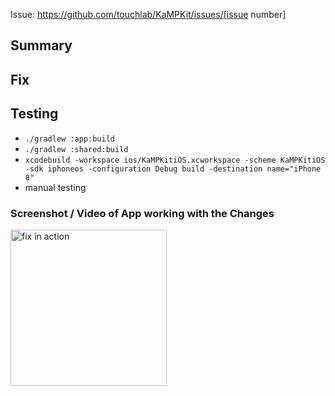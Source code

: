<!--- [Issue-XYZ] Add issue number and title to Title above -->

<!-- Add issue link -->
Issue: https://github.com/touchlab/KaMPKit/issues/[issue number]

## Summary

<!--- Copy summary from issue link or write a shortened description of it -->

## Fix

<!-- What did you do to fix the issue? -->

## Testing

<!-- Remove any lines that were not performed -->

- `./gradlew :app:build`
- `./gradlew :shared:build`
- `xcodebuild -workspace ios/KaMPKitiOS.xcworkspace -scheme KaMPKitiOS
  -sdk iphoneos -configuration Debug build -destination name="iPhone 8"`
- manual testing

<!-- If you made changes to the UI, please show us what it looks like now. -->

### **Screenshot / Video of App working with the Changes**

<img width="250" alt="fix in action" src="https://media.makeameme.org/created/yes-it-works.jpg">